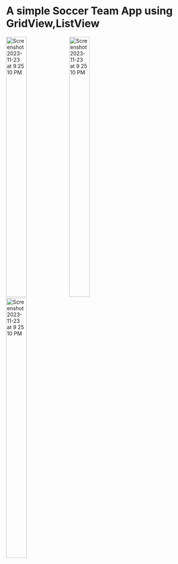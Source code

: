 # A simple Soccer Team App using GridView,ListView 

<img width="33%" height="700" alt="Screenshot 2023-11-23 at 9 25 10 PM" src="https://github.com/MuhammadBilalEllahi/Soccer/assets/67937279/537c78ea-4fac-4889-a645-3bae67b22745">
<img width="33%" height="700" alt="Screenshot 2023-11-23 at 9 25 10 PM" src="https://github.com/MuhammadBilalEllahi/Soccer/assets/67937279/20b6aaef-ab8c-48d2-9594-55e7c4dfff66">
<img width="33%" height="700" alt="Screenshot 2023-11-23 at 9 25 10 PM" src="https://github.com/MuhammadBilalEllahi/Soccer/assets/67937279/d472823e-bc48-4eb5-80c7-c88a20b8b765">


